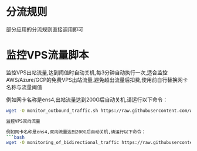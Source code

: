 # 分流规则
部分应用的分流规则直接调用即可

# 监控VPS流量脚本
监控VPS出站流量,达到阈值时自动关机,每3分钟自动执行一次,适合监控AWS/Azure/GCP的免费VPS出站流量,避免超出流量后扣费,使用前自行替换网卡名称与流量阈值

例如网卡名称是ens4,出站流量达到200G后自动关机,请运行以下命令：
```bash
wget -O monitor_outbound_traffic.sh https://raw.githubusercontent.com/whereisxiaobaobei/code-kitchen/main/monitor_outbound_traffic.sh && chmod +x monitor_outbound_traffic.sh && ./monitor_outbound_traffic.sh ens4 200

监控VPS双向流量

例如网卡名称是ens4,双向流量达到200G后自动关机,请运行以下命令：
```bash
wget -O monitoring_of_bidirectional_traffic https://raw.githubusercontent.com/whereisxiaobaobei/code-kitchen/main/monitoring_of_bidirectional_traffic && chmod +x monitoring_of_bidirectional_traffic && ./monitoring_of_bidirectional_traffic ens4 200
